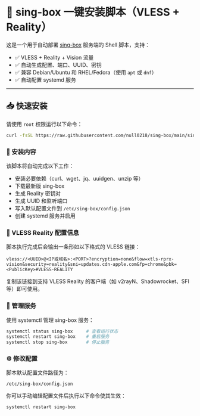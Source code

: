 # 🧊 sing-box 一键安装脚本（VLESS + Reality）

这是一个用于自动部署 [sing-box](https://github.com/SagerNet/sing-box) 服务端的 Shell 脚本，支持：

- ✅ VLESS + Reality + Vision 流量
- ✅ 自动生成配置、端口、UUID、密钥
- ✅ 兼容 Debian/Ubuntu 和 RHEL/Fedora（使用 `apt` 或 `dnf`）
- ✅ 自动配置 systemd 服务

---

## 📥 快速安装

请使用 `root` 权限运行以下命令：

```bash
curl -fsSL https://raw.githubusercontent.com/null0218/sing-box/main/sing-box.sh | bash
```

### 📂 安装内容

该脚本将自动完成以下工作：

- 安装必要依赖（curl、wget、jq、uuidgen、unzip 等）
- 下载最新版 sing-box
- 生成 Reality 密钥对
- 生成 UUID 和监听端口
- 写入默认配置文件到 `/etc/sing-box/config.json`
- 创建 systemd 服务并启用

### 🔐 VLESS Reality 配置信息

脚本执行完成后会输出一条形如以下格式的 VLESS 链接：

```
vless://<UUID>@<IP或域名>:<PORT>?encryption=none&flow=xtls-rprx-vision&security=reality&sni=updates.cdn-apple.com&fp=chrome&pbk=<PublicKey>#VLESS-REALITY
```

复制该链接到支持 VLESS Reality 的客户端（如 v2rayN、Shadowrocket、SFI 等）即可使用。

### 🧰 管理服务

使用 systemctl 管理 sing-box 服务：

```bash
systemctl status sing-box     # 查看运行状态
systemctl restart sing-box    # 重启服务
systemctl stop sing-box       # 停止服务
```

### ⚙️ 修改配置

脚本默认配置文件路径为：

```
/etc/sing-box/config.json
```

你可以手动编辑配置文件后执行以下命令使其生效：

```bash
systemctl restart sing-box
```
